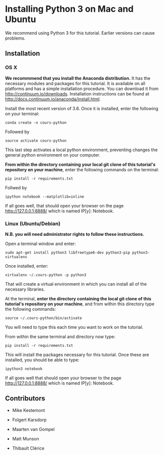 # Installing Python 3 on Mac and Ubuntu

We recommend using Python 3 for this tutorial. Earlier versions can cause problems.

## Installation

### OS X

__We recommmend that you install the Anaconda distribution.__ It has the necessary modules and packages for this tutorial. 
It is available on all platforms and has a simple installation procedure. You can download it from http://continuum.io/downloads. 
Installation instructions can be found at http://docs.continuum.io/anaconda/install.html. 

Install the most recent version of 3.6. Once it is installed, enter the following on your terminal:

```conda create -n cours-python```

Followed by 

```source activate cours-python```

This last step activates a local python environment, preventing changes the general python environment on your computer.

__From within the directory containing your local git clone of this tutorial's repository on your machine__, enter the following commands on the terminal:

```pip install -r requirements.txt```

Follwed by

```ipython notebook --matplotlib=inline```

If all goes well, that should open your browser on the page http://127.0.0.1:8888/ which is named IP[y]: Notebook.

### Linux (Ubuntu/Debian)

__N.B. you will need administrator rights to follow these instructions.__

Open a terminal window and enter:

```sudo apt-get install python3 libfreetype6-dev python3-pip python3-virtualenv```

Once installed, enter:

```virtualenv ~/.cours-python -p python3```

That will create a virtual environment in which you can install all of the necessary libraries. 

At the terminal, __enter the directory containing the local git clone of this tutorial's repository on your machine__, and from within this directory 
type the following commands:

```source ~/.cours-python/bin/activate```

You will need to type this each time you want to work on the tutorial. 

From within the same terminal and directory now type:

```pip install -r requirements.txt```

This will install the packages necessary for this tutorial. Once these are installed, you should be able to type:

```ipython3 notebook```

If all goes well that should open your browser to the page http://127.0.0.1:8888/ which is named IP[y]: Notebook.

## Contributors

* Mike Kestemont

* Folgert Karsdorp

* Maarten van Gompel

* Matt Munson

* Thibault Clérice



